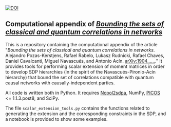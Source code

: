 [![DOI](https://zenodo.org/badge/.svg)](https://zenodo.org/badge/latestdoi/)

## Computational appendix of *[Bounding the sets of classical and quantum correlations in networks](https://www.arxiv.org/abs/1904......)*

This is a repository containing the computational appendix of the article "*Bounding the sets of classical and quantum correlations in networks*. Alejandro Pozas-Kerstjens, Rafael Rabelo, Lukasz Rudnicki, Rafael Chaves, Daniel Cavalcanti, Miguel Navascués, and Antonio Acín. [arXiv:1904......](https://www.arxiv.org/abs/1904......)." It provides tools for performing scalar extension of moment matrices in order to develop SDP hierarchies (in the spirit of the Navascués-Pironio-Acín hierarchy) that bound the set of correlations compatible with quantum causal networks with causally-independent parties.

All code is written both in Python. It requires [Ncpol2sdpa](https://ncpol2sdpa.readthedocs.io/en/stable/), NumPy, [PICOS](https://picos-api.gitlab.io/picos/) <= 1.1.3.post8, and SciPy.

The file `scalar_extension_tools.py` contains the functions related to generating the extension and the corresponding constraints in the SDP, and a notebook is provided to show some examples.

